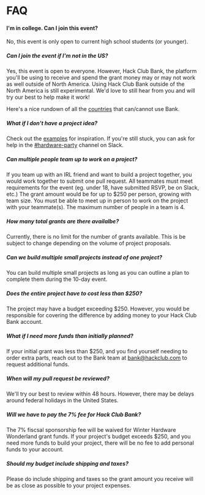 # FAQ

#### I'm in college. Can I join this event? 

No, this event is only open to current high school students (or younger).

##### Can I join the event if I'm not in the US?

Yes, this event is open to everyone. However, Hack Club Bank, the platform you'll be using to receive and spend the grant money may or may not work as well outside of North America. Using Hack Club Bank outside of the North America is still experimental. We'd love to still hear from you and will try our best to help make it work!

Here's a nice rundown of all the [countries](eligible_countries.md) that can/cannot use Bank.

##### What if I don't have a project idea?

Check out the [examples](/examples) for inspiration. If you're still stuck, you can ask for help in the [#hardware-party](https://hackclub.slack.com/archives/C0168BR5PDE) channel on Slack.

##### Can multiple people team up to work on a project?

If you team up with an IRL friend and want to build a project together, you would work together to submit one pull request. All teammates must meet requirements for the event (eg. under 18, have submitted RSVP, be on Slack, etc.) The grant amount would be for up to $250 per person, growing with team size. You must be able to meet up in person to work on the project with your teammate(s). The maximum number of people in a team is 4.

##### How many total grants are there availalbe?

Currently, there is no limit for the number of grants available. This is be subject to change depending on the volume of project proposals.

##### Can we build multiple small projects instead of one project?

You can build multiple small projects as long as you can outline a plan to complete them during the 10-day event.

##### Does the entire project have to cost less than $250?

The project may have a budget exceeding $250. However, you would be responsible for covering the difference by adding money to your Hack Club Bank account.

##### What if I need more funds than initially planned?

If your initial grant was less than $250, and you find yourself needing to order extra parts, reach out to the Bank team at bank@hackclub.com to request additional funds.

##### When will my pull request be reviewed?

We'll try our best to review within 48 hours. However, there may be delays around federal holidays in the United States.

##### Will we have to pay the 7% fee for Hack Club Bank?

The 7% fiscsal sponsorship fee will be waived for Winter Hardware Wonderland grant funds. If your project's budget exceeds $250, and you need more funds to build your project, there will be no fee to add personal funds to your account.

##### Should my budget include shipping and taxes?

Please do include shipping and taxes so the grant amount you receive will be as close as possible to your project expenses.
